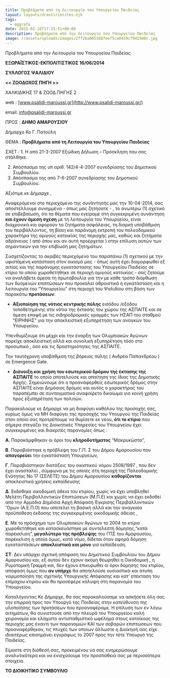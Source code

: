 ```yaml
---
title: Προβλήματα από τη Λειτουργία του Υπουργείου Παιδείας
layout: layouts/drastiriotites.njk
tags:
  - eggrafa
date: 2015-02-16T17:15:51+00:00
description: Προβλήματα από την Λειτουργία του Υπουργείου Παιδείας
image: //assets/uploads/images/2ff2ba0051687eef5ca0459cf942940c.jpg
---
```


Προβλήματα από την Λειτουργία του Υπουργείου Παιδείας

<!-- excerpt -->

**ΕΞΩΡΑΪΣΤΙΚΟΣ-ΕΚΠΟΛΙΤΙΣΤΙΚΟΣ 16/06/2014**

**ΣΥΛΛΟΓΟΣ ΨΑΛΙΔΙΟΥ**

**&lt;&lt; ΖΩΟΔΟΧΟΣ ΠΗΓΗ &gt;&gt;**

ΧΑΛΚΙΔΙΚΗΣ 17 &amp; ΖΩΟΔ.ΠΗΓΗΣ 2

web : [www.psalidi-maroussi.gr](http://www.psalidi-maroussi.gr/)

email: <info@psalidi-maroussi.gr>

ΠΡΟΣ : **ΔΗΜΟ ΑΜΑΡΟΥΣΙΟΥ**

Δήμαρχο Κο Γ. Πατούλη

ΘΕΜΑ : **Προβλήματα από τη Λειτουργία του Υπουργείου Παιδείας**

ΣΧΕΤ : 1. Η από 21-3-2007 Εξώδικη Δήλωση – Πρόσκληση που σας στάλθηκε.

2. Απόσπασμα της υπ αριθ. 142/4-4-2007 συνεδρίασης του Δημοτικού Συμβουλίου.
3. Απόσπασμα της από 7-6-2007 συνεδρίασης του Δημοτικού Συμβουλίου.

Αξιότιμε κε Δήμαρχε ,

Αναφερόμενοι στο περιεχόμενο της συνάντησής μας την 10-04-2014, σας αποστέλλουμε συνημμένα - όπως μας ζητήσατε - , το ανωτέρω (1) σχετικό σε επιβεβαίωση, ότι τα θέματα που εγείραμε στη συγκεκριμένη συνάντηση **και έχουν άμεση σχέση** με τη λειτουργία του Υπουργείου, είναι διαχρονικά και αφορούν τα ζητήματα ασφάλειας, τη διαρκή υποβάθμιση του περιβάλλοντος, τη βίαιη και παράνομη εκτροπή του πολεοδομικού χαρακτήρα της αμιγούς κατοικίας της περιοχής μας, καθώς και ζητήματα αδράνειας ( από όπου και αν αυτή προέρχεται ) στην επίλυση αυτών των σημαντικών για την επιβίωσή μας ζητημάτων.

Συσχετίζοντας το ακριβές περιεχόμενο του παραπάνω (1) σχετικού με την υφιστάμενη κατάσταση στον οικισμό μας - όπως αυτή έχει διαμορφωθεί εξ αιτίας και της παράνομης εγκατάστασης του Υπουργείου Παιδείας σε κτίριο το οποίο χωροθετήθηκε σε περιοχή αμιγούς κατοικίας - σας ζητούμε να αναλάβετε άμεσα τη πρωτοβουλία για την με κάθε τρόπο διόρθωση των δυσμενών επιπτώσεων που προκαλεί αθροιστικά η εγκατάσταση και η λειτουργία του “Υπουργείου” στη περιοχή του Ψαλιδίου στη βάση των παρακάτω **προτάσεων**:

- **Αξιοποίηση της νότιας κεντρικής πύλης** εισόδου /εξόδου τοποθετημένης στα νότια της έκτασης του χώρου της ΑΣΠΑΙΤΕ και σε άμεση επαφή με τις σιδηροδρομικές γραμμές των ΗΣΑΠ του σταθμού “ΕΙΡΗΝΗΣ” για την αποκλειστική εξυπηρέτηση των αναγκών του Υπουργείου.

Υπενθυμίζουμε ότι μέχρι και την έναρξη των Ολυμπιακών Αγώνων παρείχε αποκλειστική αλλά και συνολική εξυπηρέτηση τόσο στο προσωπικό , όσο και τις δραστηριότητες της ΑΣΠΑΙΤΕ.

Την ταυτόχρονη υποβάθμιση της βόρειας πύλης ( Ανδρέα Παπανδρέου ) σε Emergence Gate.

- **Διάνοιξη και χρήση του εσωτερικού δρόμου της έκτασης της ΑΣΠΑΙΤΕ** το οποίο αποτελούσε και απαίτηση της ίδιας της Δημοτικής Αρχής. Σημειώνουμε ότι ο προαναφερθείς εσωτερικός δρόμος στην ΑΣΠΑΙΤΕ είναι Δημόσιος δρόμος και αυτός ο χαρακτήρας του παραπέμπει σε συνταγματικό αναφαίρετο δικαίωμα για κοινή χρήση προς εξυπηρέτηση των πολιτών.

Παρακαλούμε κε Δήμαρχε να μη διαφύγει καθόλου της προσοχής σας, κυρίως όμως να ΜΗ διαφύγει της προσοχής του Υπουργού της Παιδείας στον οποίο σας προτρέπουμε να θυμίσετε εκ νέου, **ότι το κτίριο** που σήμερα στεγάζει τις Διοικητικές Υπηρεσίες του Υπουργείου έχει συγκεκριμένες και διακριτές παρανομίες όπως :

**Α**. Παρακάμφθηκαν οι όροι του **κληροδοτήματος** “Μακρυκώστα”,

**Β**. Παραβιάστηκε η πρόβλεψη του Γ.Π. Σ του Δήμου Αμαρουσίου που **απαγορεύει** την εγκατάσταση Υπουργείων,

**Γ**. Παραβιάστηκαν διατάξεις του οικιστικού νόμου 2508/1997 , που δεν έχει ανασταλεί , σύμφωνα με τις οποίες στη περιοχή της Πολεοδομικής Ενότητας Νο 17 (ΣΕΛΕΤΕ) του Δήμου Αμαρουσίου **καθορίζονται** αποκλειστικά χρήσεις εκπαίδευσης

**Δ**. Εκδόθηκε οικοδομική άδεια του κτιρίου, χωρίς να έχει υποβληθεί Μελέτη Περιβαλλοντικών Επιπτώσεων (Μ.Π.Ε) και χωρίς να έχει εκδοθεί από την Αρμόδια Δημόσια Αρχή Απόφαση Έγκρισης Περιβαλλοντικών ‘Όρων (Α.Ε.Π.Ο) που αποτελεί τη βασική αλλά και την αναγκαία προϋπόθεση έκδοσης της συγκεκριμένης οικοδομικής άδειας ,

**Ε**. Με το πρόσχημα των Ολυμπιακών Αγώνων το 2004 το κτίριο χωροθετήθηκε και κατασκευάστηκε με συντελεστή δόμησης,“κατά παρέκκλιση”, **μεγαλύτερο της πρόβλεψης** του ΓΠΣ του Αμαρουσίου, παρέκκλιση η οποία όμως, κατά νόμο, δίδεται όταν αφορά δόμηση εγκαταστάσεων **αποκλειστικά και μόνο** για εκπαίδευση.

**ΣΤ**. Δεν υπάρχει σχετική απόφαση του Δημοτικού Συμβουλίου του Δήμου Αμαρουσίου και, εξ αυτού δεν έχουν ακόμη θεωρηθεί η Οικοδομική , η Ρυμοτομική Γραμμή και, δεν έχουν επικυρωθεί οι όροι δόμησης του κτιρίου, απόφαση όμως που **αν υπήρχε** θα αποτελούσε ουσιαστικά και άτυπη νομιμοποίηση της σχετικής Υπουργικής Απόφασης και κατ’ επέκταση του επίμαχου κτιρίου και θα προσέφερε κάλυψη στη παρανομία του Υπουργείου.

Καταλήγοντας Κε Δήμαρχε, θα σας παρακαλούσαμε να ασκήσετε όλη σας την επιρροή προς τον Υπουργό της Παιδείας στην κατεύθυνση της υλοποίησης των προτάσεων που προαναφέραμε. Η επίλυση των εν λόγω αιτημάτων, θα συνιστούσε από την πλευρά του Υπουργείου καλή χειρονομία και ελάχιστο αντισταθμιστικό ωφέλημα στους κατοίκους της περιοχής μας έναντι των παρανομιών ΚΑΙ των σοβαρών επιπτώσεων που προαναφέρθηκαν, τις πτυχές των οποίων άλλωστε η Διοίκησή σας είχε ιδιαιτέρως επισημάνει εγγράφως το 2007 προς την τότε Υπουργό της Παιδείας.

Είμαστε στη διάθεσή σας, προκειμένου να σας ενημερώσουμε αναλυτικότερα και να ενισχύσουμε την προσπάθειά σας με περισσότερα στοιχεία.

**ΤΟ ΔΙΟΙΚΗΤΙΚΟ ΣΥΜΒΟΥΛΙΟ**

